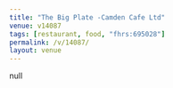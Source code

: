 ```yaml
---
title: "The Big Plate -Camden Cafe Ltd"
venue: v14087
tags: [restaurant, food, "fhrs:695028"]
permalink: /v/14087/
layout: venue
---
```

null